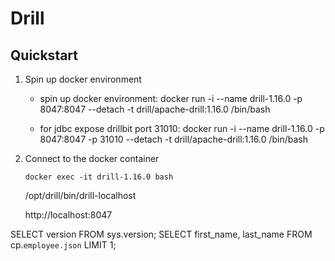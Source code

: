 # Drill
## Quickstart

1. Spin up docker environment

	* spin up docker environment: docker run -i --name drill-1.16.0 -p 8047:8047 --detach -t drill/apache-drill:1.16.0 /bin/bash
	
	* for jdbc expose drillbit port 31010: docker run -i --name drill-1.16.0 -p 8047:8047 -p 31010 --detach -t drill/apache-drill:1.16.0 /bin/bash

2. Connect to the docker container

   `docker exec -it drill-1.16.0 bash`
   
   /opt/drill/bin/drill-localhost
   
   http://localhost:8047

SELECT version FROM sys.version;
 SELECT first_name, last_name FROM cp.`employee.json` LIMIT 1;
 